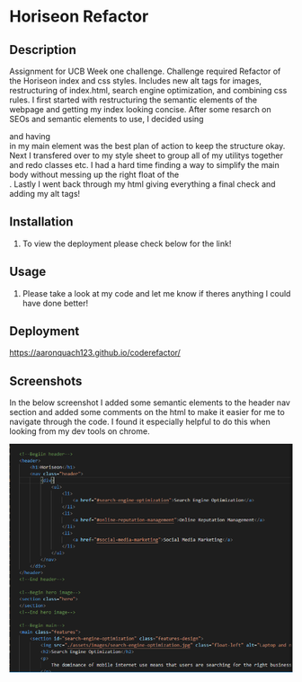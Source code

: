 # Horiseon Refactor

## Description 
Assignment for UCB Week one challenge. Challenge required Refactor of the Horiseon index and css styles. Includes new alt tags for images, restructuring of index.html, search engine optimization, and combining css rules. I first started with restructuring the semantic elements of the webpage and getting my index looking concise. After some resarch on SEOs and semantic elements to use, I decided using <main> and having <aside> in my main element was the best plan of action to keep the structure okay. Next I transfered over to my style sheet to group all of my utilitys together and redo classes etc. I had a hard time finding a way to simplify the main body without messing up the right float of the <aside>. Lastly I went back through my html giving everything a final check and adding my alt tags!

## Installation
1. To view the deployment please check below for the link!

## Usage 
1. Please take a look at my code and let me know if theres anything I could have done better!

## Deployment
https://aaronquach123.github.io/coderefactor/ 

## Screenshots
In the below screenshot I added some semantic elements to the header nav section and added some comments on the html to make it easier for me to navigate through the code. I found it especially helpful to do this when looking from my dev tools on chrome. 
 
![Screenshot of header](./assets/images/screenshot-index.PNG)

